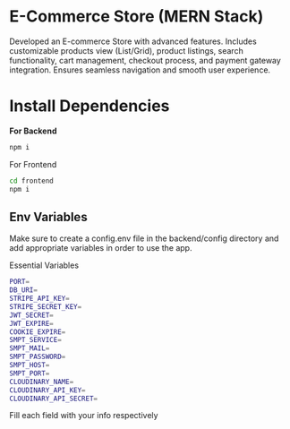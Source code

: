 # E-Commerce Store (MERN Stack)

Developed an E-commerce Store with advanced features. Includes customizable products view (List/Grid), product listings, search functionality, cart management, checkout process, and payment gateway integration. Ensures seamless navigation and smooth user experience.

# Install Dependencies

**For Backend**
```bash
npm i
```
For Frontend
```bash
cd frontend
npm i
```
## Env Variables
Make sure to create a config.env file in the backend/config directory and add appropriate variables in order to use the app.

Essential Variables
```bash
PORT=
DB_URI=
STRIPE_API_KEY=
STRIPE_SECRET_KEY=
JWT_SECRET=
JWT_EXPIRE=
COOKIE_EXPIRE=
SMPT_SERVICE=
SMPT_MAIL=
SMPT_PASSWORD=
SMPT_HOST=
SMPT_PORT=
CLOUDINARY_NAME=
CLOUDINARY_API_KEY=
CLOUDINARY_API_SECRET=
```
Fill each field with your info respectively
